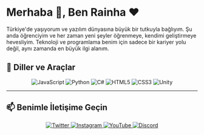 # Merhaba 👋, Ben Rainha ❤️

Türkiye'de yaşıyorum ve yazılım dünyasına büyük bir tutkuyla bağlıyım. Şu anda öğrenciyim ve her zaman yeni şeyler öğrenmeye, kendimi geliştirmeye hevesliyim. Teknoloji ve programlama benim için sadece bir kariyer yolu değil, aynı zamanda en büyük ilgi alanım.

## 🚀 Diller ve Araçlar

<p align="center">
  <img src="https://img.shields.io/badge/-JavaScript-F7DF1E?style=for-the-badge&logo=javascript&logoColor=black" alt="JavaScript" />
  <img src="https://img.shields.io/badge/-Python-3776AB?style=for-the-badge&logo=python&logoColor=white" alt="Python" />
  <img src="https://img.shields.io/badge/-C%23-239120?style=for-the-badge&logo=c-sharp&logoColor=white" alt="C#" />
  <img src="https://img.shields.io/badge/-HTML5-E34F26?style=for-the-badge&logo=html5&logoColor=white" alt="HTML5" />
  <img src="https://img.shields.io/badge/-CSS3-1572B6?style=for-the-badge&logo=css3&logoColor=white" alt="CSS3" />
  <img src="https://img.shields.io/badge/-Unity-000000?style=for-the-badge&logo=unity&logoColor=white" alt="Unity" />
</p>


---

## 📫 Benimle İletişime Geçin

<p align="center">
  <a href="https://twitter.com/rainhacimharikasin">
    <img src="https://img.shields.io/badge/-Twitter-1DA1F2?style=for-the-badge&logo=twitter&logoColor=white" alt="Twitter" />
  </a>
  <a href="https://instagram.com/drienriacht">
    <img src="https://img.shields.io/badge/-Instagram-E4405F?style=for-the-badge&logo=instagram&logoColor=white" alt="Instagram" />
  </a>
  <a href="https://www.youtube.com/channel/syntagod">
    <img src="https://img.shields.io/badge/-YouTube-FF0000?style=for-the-badge&logo=youtube&logoColor=white" alt="YouTube" />
  </a>
  <a href="https://discord.com/908464652688711680">
    <img src="https://img.shields.io/badge/-Discord-5865F2?style=for-the-badge&logo=discord&logoColor=white" alt="Discord" />
  </a>
</p>

